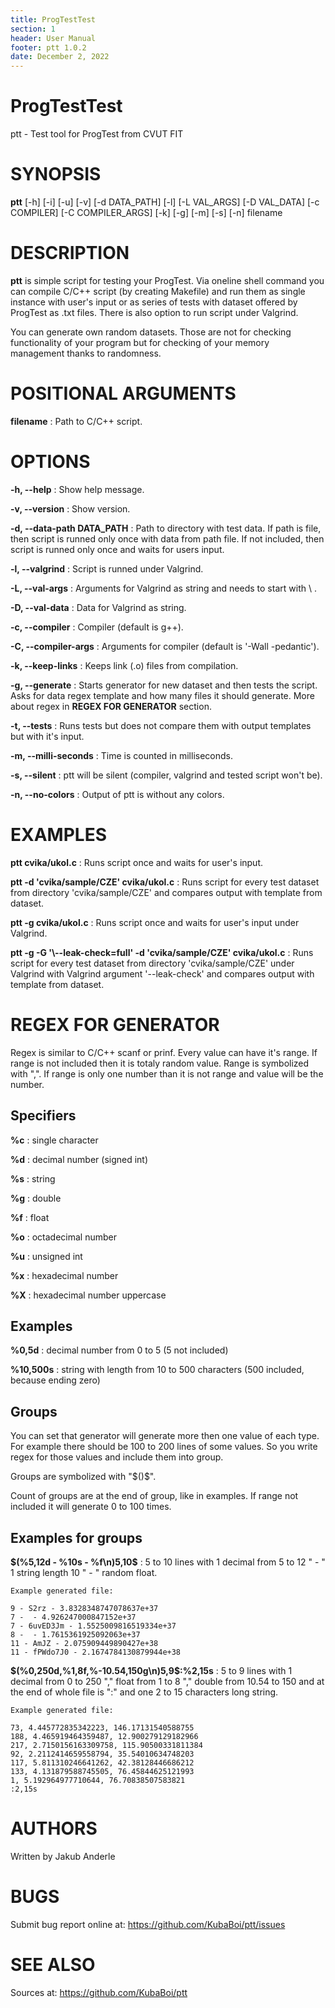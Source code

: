 ```yaml
---
title: ProgTestTest
section: 1
header: User Manual
footer: ptt 1.0.2
date: December 2, 2022
---
```


# ProgTestTest
ptt - Test tool for ProgTest from CVUT FIT

# SYNOPSIS
**ptt** [-h] [-i] [-u] [-v] [-d DATA_PATH] [-l] [-L VAL_ARGS] [-D VAL_DATA] [-c COMPILER] [-C COMPILER_ARGS] [-k] [-g] [-m] [-s] [-n] filename

# DESCRIPTION
**ptt** is simple script for testing your ProgTest. Via oneline shell command you can compile C/C++ script (by creating Makefile) and run them as single instance with user's input or as series of tests with dataset offered by ProgTest as .txt files. There is also option to run script under Valgrind.

You can generate own random datasets. Those are not for checking functionality of your program but for checking of your memory management thanks to randomness.

# POSITIONAL ARGUMENTS
**filename**
: Path to C/C++ script.

# OPTIONS
**-h, --help**
: Show help message.

**-v, --version**
: Show version.

**-d, --data-path DATA_PATH** 
: Path to directory with test data. If path is file, then script is runned only once with data from path file. If not included, then script is runned only once and waits for users input.

**-l, --valgrind**
: Script is runned under Valgrind.

**-L, --val-args**
: Arguments for Valgrind as string and needs to start with \ .

**-D, --val-data**
: Data for Valgrind as string.

**-c, --compiler**
: Compiler (default is g++).

**-C, --compiler-args**
: Arguments for compiler (default is '-Wall -pedantic').

**-k, --keep-links**
: Keeps link (.o) files from compilation.

**-g, --generate**
: Starts generator for new dataset and then tests the script. Asks for data regex template and how many files it should generate. More about regex in **REGEX FOR GENERATOR** section.

**-t, --tests**
: Runs tests but does not compare them with output templates but with it's input.

**-m, --milli-seconds**
: Time is counted in milliseconds.

**-s, --silent**
: ptt will be silent (compiler, valgrind and tested script won't be).

**-n, --no-colors**
: Output of ptt is without any colors.

# EXAMPLES
**ptt cvika/ukol.c**
: Runs script once and waits for user's input.

**ptt -d 'cvika/sample/CZE' cvika/ukol.c**
: Runs script for every test dataset from directory 'cvika/sample/CZE' and compares output with template from dataset.

**ptt -g cvika/ukol.c**
: Runs script once and waits for user's input under Valgrind.

**ptt -g -G '\\--leak-check=full' -d 'cvika/sample/CZE' cvika/ukol.c**
: Runs script for every test dataset from directory 'cvika/sample/CZE' under Valgrind with Valgrind argument '--leak-check' and compares output with template from dataset.

# REGEX FOR GENERATOR
Regex is similar to C/C++ scanf or prinf. Every value can have it's range. If range is not included then it is totaly random value. Range is symbolized with ",". If range is only one number than it is not range and value will be the number.

## Specifiers

**%c**
: single character

**%d**
: decimal number (signed int)

**%s**
: string

**%g**
: double

**%f**
: float

**%o**
: octadecimal number 

**%u**
: unsigned int 

**%x**
: hexadecimal number 

**%X**
: hexadecimal number uppercase 

## Examples

**%0,5d**
: decimal number from 0 to 5 (5 not included)

**%10,500s**
: string with length from 10 to 500 characters (500 included, because ending zero)

## Groups
You can set that generator will generate more then one value of each type. For example there should be 100 to 200 lines of some values. So you write regex for those values and include them into group.

Groups are symbolized with "\$()\$".

Count of groups are at the end of group, like in examples. If range not included it will generate 0 to 100 times.

## Examples for groups

**\$(%5,12d - %10s - %f\\n)5,10\$**
: 5 to 10 lines with 1 decimal from 5 to 12 " - " 1 string length 10 " - " random float.
```
Example generated file:

9 - S2rz - 3.8328348747078637e+37
7 -  - 4.926247000847152e+37
7 - 6uvED3Jm - 1.5525009816519334e+37
8 -  - 1.7615361925092063e+37
11 - AmJZ - 2.075909449890427e+38
11 - fPWdo7J0 - 2.1674784130879944e+38
```


**\$(%0,250d,%1,8f,%-10.54,150g\\n)5,9\$:%2,15s**
: 5 to 9 lines with 1 decimal from 0 to 250 "," float from 1 to 8 "," double from 10.54 to 150 and at the end of whole file is ":" and one 2 to 15 characters long string.
```
Example generated file:

73, 4.445772835342223, 146.17131540588755
188, 4.465919464359487, 12.900279129182966
217, 2.7150156163309758, 115.90500331811384
92, 2.2112414659558794, 35.54010634748203
117, 5.811310246641262, 42.38128446686212
133, 4.131879588745505, 76.45844625121993
1, 5.192964977710644, 76.70838507583821
:2,15s  
```

# AUTHORS
Written by Jakub Anderle

# BUGS
Submit bug report online at: <https://github.com/KubaBoi/ptt/issues>

# SEE ALSO
Sources at: <https://github.com/KubaBoi/ptt>
